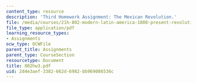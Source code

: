```yaml
---
content_type: resource
description: 'Third Homework Assignment: The Mexican Revolution.'
file: /media/courses/21h-802-modern-latin-america-1808-present-revolution-dictatorship-democracy-spring-2005/2d4e3aef3382662d6982bb969086536c_802hw3.pdf
file_type: application/pdf
learning_resource_types:
- Assignments
ocw_type: OCWFile
parent_title: Assignments
parent_type: CourseSection
resourcetype: Document
title: 802hw3.pdf
uid: 2d4e3aef-3382-662d-6982-bb969086536c
---
```

